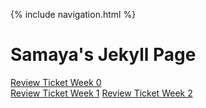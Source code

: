 {% include navigation.html %}
# Samaya's Jekyll Page
<a href="https://github.com/samayass/Tri3-Samaya/issues/1">Review Ticket Week 0</a><br>
<a href="https://github.com/samayass/Tri3-Samaya/issues/2">Review Ticket Week 1</a>
<a href="https://github.com/samayass/Tri3-Samaya/issues/3">Review Ticket Week 2</a>



